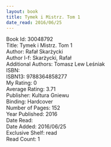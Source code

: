 ```yaml
---
layout: book
title: Tymek i Mistrz. Tom 1
date_read: 2016/06/25
---
```


Book Id: 30048792<br />
Title: Tymek i Mistrz. Tom 1<br />
Author: Rafał Skarżycki<br />
Author l-f: Skarżycki, Rafał<br />
Additional Authors: Tomasz Lew Leśniak<br />
ISBN: <br />
ISBN13: 9788364858277<br />
My Rating: 0<br />
Average Rating: 3.71<br />
Publisher: Kultura Gniewu<br />
Binding: Hardcover<br />
Number of Pages: 152<br />
Year Published: 2016<br />
Date Read: <br />
Date Added: 2016/06/25<br />
Exclusive Shelf: read<br />
Read Count: 1<br />

